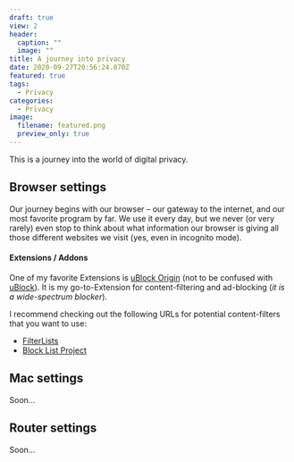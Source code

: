 ```yaml
---
draft: true
view: 2
header:
  caption: ""
  image: ""
title: A journey into privacy
date: 2020-09-27T20:56:24.870Z
featured: true
tags:
  - Privacy
categories:
  - Privacy
image:
  filename: featured.png
  preview_only: true
---
```

This is a journey into the world of digital privacy.

## Browser settings

Our journey begins with our browser – our gateway to the internet, and our most favorite program by far. We use it every day, but we never (or very rarely) even stop to think about what information our browser is giving all those different websites we visit (yes, even in incognito mode).

#### Extensions / Addons

One of my favorite Extensions is [uBlock Origin](https://github.com/gorhill/uBlock) (not to be confused with [uBlock](https://www.reddit.com/r/ublock/comments/32mos6/ublock_vs_ublock_origin/)). It is my go-to-Extension for content-filtering and ad-blocking (*it is a wide-spectrum blocker*).

I recommend checking out the following URLs for potential content-filters that you want to use:

* [FilterLists](https://filterlists.com/)
* [Block List Project](https://blocklist.site/)

## Mac settings

Soon...

## Router settings

Soon...